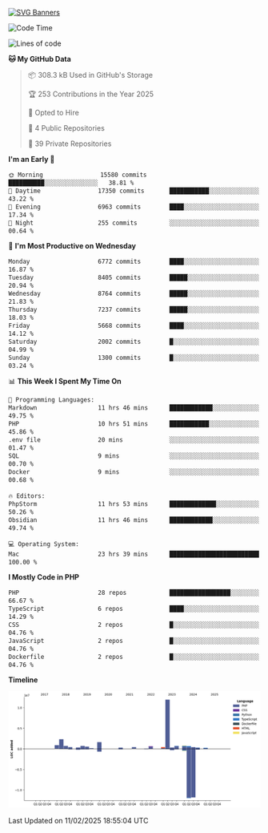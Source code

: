 [![SVG Banners](https://svg-banners.vercel.app/api?type=glitch&text1=Gere_Lajos%F0%9F%92%BB&width=800&height=400)](https://github.com/Akshay090/svg-banners)

<!--START_SECTION:waka-->
![Code Time](http://img.shields.io/badge/Code%20Time-2%2C180%20hrs%2057%20mins-blue)

![Lines of code](https://img.shields.io/badge/From%20Hello%20World%20I%27ve%20Written-24.6%20million%20lines%20of%20code-blue)

**🐱 My GitHub Data** 

> 📦 308.3 kB Used in GitHub's Storage 
 > 
> 🏆 253 Contributions in the Year 2025
 > 
> 💼 Opted to Hire
 > 
> 📜 4 Public Repositories 
 > 
> 🔑 39 Private Repositories 
 > 
**I'm an Early 🐤** 

```text
🌞 Morning                15580 commits       ██████████░░░░░░░░░░░░░░░   38.81 % 
🌆 Daytime                17350 commits       ███████████░░░░░░░░░░░░░░   43.22 % 
🌃 Evening                6963 commits        ████░░░░░░░░░░░░░░░░░░░░░   17.34 % 
🌙 Night                  255 commits         ░░░░░░░░░░░░░░░░░░░░░░░░░   00.64 % 
```
📅 **I'm Most Productive on Wednesday** 

```text
Monday                   6772 commits        ████░░░░░░░░░░░░░░░░░░░░░   16.87 % 
Tuesday                  8405 commits        █████░░░░░░░░░░░░░░░░░░░░   20.94 % 
Wednesday                8764 commits        █████░░░░░░░░░░░░░░░░░░░░   21.83 % 
Thursday                 7237 commits        █████░░░░░░░░░░░░░░░░░░░░   18.03 % 
Friday                   5668 commits        ████░░░░░░░░░░░░░░░░░░░░░   14.12 % 
Saturday                 2002 commits        █░░░░░░░░░░░░░░░░░░░░░░░░   04.99 % 
Sunday                   1300 commits        █░░░░░░░░░░░░░░░░░░░░░░░░   03.24 % 
```


📊 **This Week I Spent My Time On** 

```text
💬 Programming Languages: 
Markdown                 11 hrs 46 mins      ████████████░░░░░░░░░░░░░   49.75 % 
PHP                      10 hrs 51 mins      ███████████░░░░░░░░░░░░░░   45.86 % 
.env file                20 mins             ░░░░░░░░░░░░░░░░░░░░░░░░░   01.47 % 
SQL                      9 mins              ░░░░░░░░░░░░░░░░░░░░░░░░░   00.70 % 
Docker                   9 mins              ░░░░░░░░░░░░░░░░░░░░░░░░░   00.68 % 

🔥 Editors: 
PhpStorm                 11 hrs 53 mins      █████████████░░░░░░░░░░░░   50.26 % 
Obsidian                 11 hrs 46 mins      ████████████░░░░░░░░░░░░░   49.74 % 

💻 Operating System: 
Mac                      23 hrs 39 mins      █████████████████████████   100.00 % 
```

**I Mostly Code in PHP** 

```text
PHP                      28 repos            █████████████████░░░░░░░░   66.67 % 
TypeScript               6 repos             ████░░░░░░░░░░░░░░░░░░░░░   14.29 % 
CSS                      2 repos             █░░░░░░░░░░░░░░░░░░░░░░░░   04.76 % 
JavaScript               2 repos             █░░░░░░░░░░░░░░░░░░░░░░░░   04.76 % 
Dockerfile               2 repos             █░░░░░░░░░░░░░░░░░░░░░░░░   04.76 % 
```



**Timeline**

![Lines of Code chart](https://raw.githubusercontent.com/gere-lajos/gere-lajos/main/assets/bar_graph.png)


 Last Updated on 11/02/2025 18:55:04 UTC
<!--END_SECTION:waka-->
